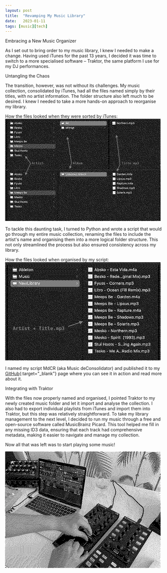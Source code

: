 ```yaml
---
layout: post
title:  "Revamping My Music Library"
date:   2023-01-11
tags: [music][tech]
---
```


Embracing a New Music Organizer

As I set out to bring order to my music library, I knew I needed to make a change. Having used iTunes for the past 13 years, I decided it was time to switch to a more specialised software – Traktor, the same platform I use for my DJ performances.

Untangling the Chaos

The transition, however, was not without its challenges. My music collection, consolidated by iTunes, had all the files named simply by their titles, with no artist information. The folder structure also left much to be desired. I knew I needed to take a more hands-on approach to reorganise my library.

How the files looked when they were sorted by iTunes:
![iTunes Library](/images/library_itunes.png)

To tackle this daunting task, I turned to Python and wrote a script that would go through my entire music collection, renaming the files to include the artist's name and organising them into a more logical folder structure. This not only streamlined the process but also ensured consistency across my library.

How the files looked when organised by my script:
![New Library](/images/library_now.png)

I named my script MdCR (aka Music deConsolidator) and published it to my [GitHub](https://github.com/matis-io/MdCR){:target="\_blank"} page where you can see it in action and read more about it.

Integrating with Traktor

With the files now properly named and organised, I pointed Traktor to my newly created music folder and let it import and analyse the collection. I also had to export individual playlists from iTunes and import them into Traktor, but this step was relatively straightforward.
To take my library management to the next level, I decided to run my music through a free and open-source software called MusicBrainz Picard. This tool helped me fill in any missing ID3 data, ensuring that each track had comprehensive metadata, making it easier to navigate and manage my collection.

Now all that was left was to start playing some music!

![TraktorDJ](/images/traktorDJ.png)